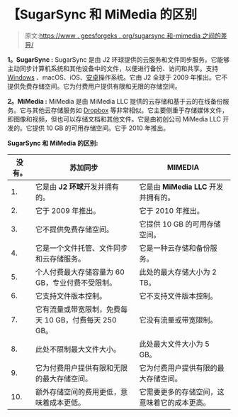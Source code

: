# 【SugarSync 和 MiMedia 的区别

> 原文:[https://www . geesforgeks . org/sugarsync 和-mimedia 之间的差异/](https://www.geeksforgeeks.org/difference-between-sugarsync-and-mimedia/)

**1。SugarSync :**
SugarSync 是由 J2 环球提供的云服务和文件同步服务。它能够主动同步计算机系统和其他设备中的文件，以便进行备份、访问和共享。支持 [Windows](https://www.geeksforgeeks.org/interesting-facts-about-windows/) 、macOS、iOS、[安卓](https://www.geeksforgeeks.org/introduction-to-android-development/)操作系统。它由 J2 全球于 2009 年推出。它不提供免费存储空间。它为付费用户提供有限和无限的存储空间。

**2。MiMedia :**
MiMedia 是由 MiMedia LLC 提供的云存储和基于云的在线备份服务。它与其他云存储服务如 [Dropbox](https://www.geeksforgeeks.org/dropbox-an-introduction/) 等非常相似。它主要侧重于存储媒体文件，即图像和视频，但也可以存储文档和其他文件。它是由初创公司 MiMedia LLC 开发的。它提供 10 GB 的可用存储空间。它于 2010 年推出。

**SugarSync 和 MiMedia 的区别:**

<center>

| 没有。 | 苏加同步 | MIMEDIA |
| --- | --- | --- |
| 1. | 它是由 **J2 环球**开发并拥有的。 | 它是由 **MiMedia LLC** 开发并拥有的。 |
| 2. | 它于 2009 年推出。 | 它于 2010 年推出。 |
| 3. | 它不提供免费存储空间。 | 它提供 10 GB 的可用存储空间。 |
| 4. | 它是一个文件托管、文件同步和云存储服务。 | 它是一种云存储和备份服务。 |
| 5. | 个人付费最大存储容量为 60 GB，专业付费不受限制。 | 此处的最大存储大小为 2 TB。 |
| 6. | 它支持文件版本控制。 | 它不支持文件版本控制。 |
| 7. | 它有流量或带宽限制，免费每天 10 GB，付费每天 250 GB。 | 它没有流量或带宽限制。 |
| 8. | 此处不限制最大文件大小。 | 此处最大文件大小为 5 GB。 |
| 9. | 它为付费用户提供有限和无限的最大存储空间。 | 它为付费用户提供有限的最大存储空间。 |
| 10. | 额外存储空间的费用更低，意味着成本更低。 | 它需要更多的存储空间，这意味着它的成本更高。 |

</center>